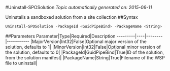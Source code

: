#Uninstall-SPOSolution
*Topic automatically generated on: 2015-06-11*

Uninstalls a sandboxed solution from a site collection
##Syntax
```powershell
Uninstall-SPOSolution -PackageId <GuidPipeBind> -PackageName <String> [-MajorVersion <Int32>] [-MinorVersion <Int32>]
```


##Parameters
Parameter|Type|Required|Description
---------|----|--------|-----------
|MajorVersion|Int32|False|Optional major version of the solution, defaults to 1|
|MinorVersion|Int32|False|Optional minor version of the solution, defaults to 0|
|PackageId|GuidPipeBind|True|ID of the solution, from the solution manifest|
|PackageName|String|True|Filename of the WSP file to uninstall|
<!-- Ref: F524055D83926BEAD9EE2658B4120056 -->